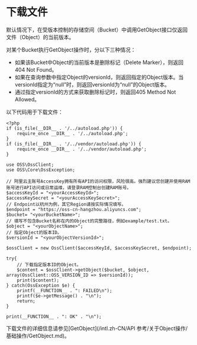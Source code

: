 # 下载文件

默认情况下，在受版本控制的存储空间（Bucket）中调用GetObject接口仅返回文件（Object）的当前版本。

对某个Bucket执行GetObject操作时，分以下三种情况：

-   如果该Bucket中Object的当前版本是删除标记（Delete Marker），则返回404 Not Found。
-   如果在查询参数中指定Object的versionId，则返回指定的Object版本。当versionId指定为“null”时，则返回versionId为“null”的Object版本。
-   通过指定versionId的方式来获取删除标记时，则返回405 Method Not Allowed。

以下代码用于下载文件：

```
<?php
if (is_file(__DIR__ . '/../autoload.php')) {
    require_once __DIR__ . '/../autoload.php';
}
if (is_file(__DIR__ . '/../vendor/autoload.php')) {
    require_once __DIR__ . '/../vendor/autoload.php';
}

use OSS\OssClient;
use OSS\Core\OssException;

// 阿里云主账号AccessKey拥有所有API的访问权限，风险很高。强烈建议您创建并使用RAM账号进行API访问或日常运维，请登录RAM控制台创建RAM账号。
$accessKeyId = "<yourAccessKeyId>";
$accessKeySecret = "<yourAccessKeySecret>";
// Endpoint以杭州为例，其它Region请按实际情况填写。
$endpoint = "https://oss-cn-hangzhou.aliyuncs.com";
$bucket= "<yourBucketName>";
// 填写不包含Bucket名称在内的Object的完整路径，例如example/test.txt。
$object = "<yourObjectName>";
// 指定Object的版本ID。
$versionId = "<yourObjectVersionId>";

$ossClient = new OssClient($accessKeyId, $accessKeySecret, $endpoint);

try{
    // 下载指定版本ID的Object。
    $content = $ossClient->getObject($bucket, $object, array(OssClient::OSS_VERSION_ID => $versionId));
    print($content);
} catch(OssException $e) {
    printf(__FUNCTION__ . ": FAILED\n");
    printf($e->getMessage() . "\n");
    return;
}

print(__FUNCTION__ . ": OK" . "\n");        
```

下载文件的详细信息请参见[GetObject](/intl.zh-CN/API 参考/关于Object操作/基础操作/GetObject.md)。


